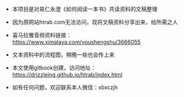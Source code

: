 - 本项目是对易仁永澄《如何阅读一本书》共读资料的文稿整理

- 因为原网站htrab.com无法访问，现将文稿资料分享出来，给所需之人

- 喜马拉雅音频资料链接：<https://www.ximalaya.com/youshengshu/3666055>

- 文本资料中的流程图，稍晚一些也会传上来

- 本文使用gitbook创建，访问地址：<https://drizzleing.github.io/htrab/index.html>

- 如有任何问题，欢迎联系本人微信：xbxczjh